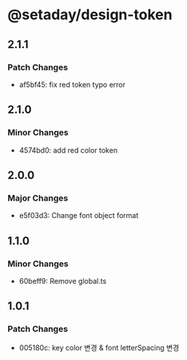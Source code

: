 # @setaday/design-token

## 2.1.1

### Patch Changes

- af5bf45: fix red token typo error

## 2.1.0

### Minor Changes

- 4574bd0: add red color token

## 2.0.0

### Major Changes

- e5f03d3: Change font object format

## 1.1.0

### Minor Changes

- 60beff9: Remove global.ts

## 1.0.1

### Patch Changes

- 005180c: key color 변경 & font letterSpacing 변경
